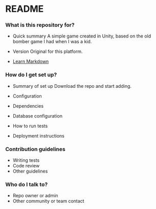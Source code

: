# README #

### What is this repository for? ###

* Quick summary
A simple game created in Unity, based on the old bomber game I had when I was a kid.

* Version
Original for this platform.

* [Learn Markdown](https://bitbucket.org/tutorials/markdowndemo)

### How do I get set up? ###

* Summary of set up
Download the repo and start adding.

* Configuration
* Dependencies
* Database configuration
* How to run tests
* Deployment instructions

### Contribution guidelines ###

* Writing tests
* Code review
* Other guidelines

### Who do I talk to? ###

* Repo owner or admin
* Other community or team contact